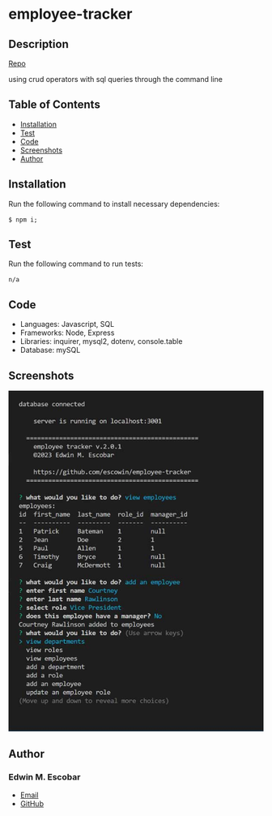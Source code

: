 
# employee-tracker

## Description
[Repo](https://github.com/escowin/employee-tracker)


using crud operators with sql queries through the command line

## Table of Contents
- [Installation](#installation)
- [Test](#test)
- [Code](#code)
- [Screenshots](#screenshots)
- [Author](#author)

## Installation
Run the following command to install necessary dependencies:
```
$ npm i;
```

## Test
Run the following command to run tests:
```
n/a
```

## Code
- Languages: Javascript, SQL
- Frameworks: Node, Express
- Libraries: inquirer, mysql2, dotenv, console.table
- Database: mySQL

## Screenshots
![tablet](./images/medium/employee_tracker.jpg)

## Author
### Edwin M. Escobar
- [Email](mailto:edwin@escowinart.com)
- [GitHub](https://github.com/escowin)
